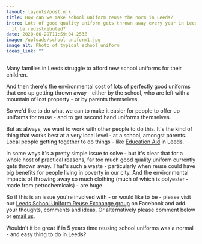 ```yaml
---
layout: layouts/post.njk
title: How can we make school uniform reuse the norm in Leeds?
intro: Lots of good quality uniform gets thrown away every year in Leeds – could
  it be redistributed?
date: 2020-06-29T11:59:04.253Z
image: /uploads/school-uniform1.jpg
image_alt: Photo of typical school uniform
ideas_link: ""
---
```

Many families in Leeds struggle to afford new school uniforms for their children.

And then there's the environmental cost of lots of perfectly good uniforms that end up getting thrown away - either by the school, who are left with a mountain of lost property - or by parents themselves.

So we'd like to do what we can to make it easier for people to offer up uniforms for reuse - and to get second hand uniforms themselves.

But as always, we want to work with other people to do this.  It's the kind of thing that works best at a very local level - at a school, amongst parents. Local people getting together to do things - like [Education Aid](https://www.facebook.com/EducationAid18) in Leeds.

In some ways it's a pretty simple issue to solve - but it's clear that for a whole host of practical reasons, far too much good quality uniform currently gets thrown away. That's such a waste - particularly when reuse could have big benefits for people living in poverty in our city. And the environmental impacts of throwing away so much clothing (much of which is polyester - made from petrochemicals) - are huge.

So if this is an issue you're involved with - or would like to be - please visit our [Leeds School Uniform Reuse Exchange group](https://www.facebook.com/groups/603050533660854/permalink/605410550091519/?notif_id=1593425728610333&notif_t=group_description_change) on Facebook and add your thoughts, comments and ideas. Or alternatively please comment below or [email us](mailto:info@zerowasteleeds.org.uk).

Wouldn't it be great if in 5 years time reusing school uniforms was a normal - and easy thing to do in Leeds?